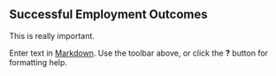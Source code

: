 ## Successful Employment Outcomes

This is really important.

Enter text in [Markdown](http://daringfireball.net/projects/markdown/). Use the toolbar above, or click the **?** button for formatting help.
